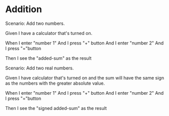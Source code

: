 # Addition

Scenario: Add two numbers.
  
  Given I have a calculator that's turned on.

  When I enter "number 1"
  And I press "+" button
  And I enter "number 2"
  And I press "="button
  
  Then I see the "added-sum" as the result

Scenario: Add two real numbers.
  
  Given I have calculator that's turned on and the sum will have the same sign as the numbers with the greater absolute value.
  
   When I enter "number 1"
  And I press "+" button
  And I enter "number 2"
  And I press "="button
  
  Then I see the "signed added-sum" as the result

  

